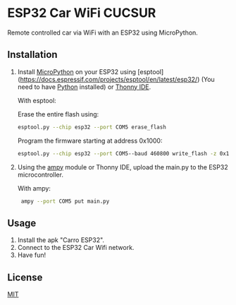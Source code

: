 # ESP32 Car WiFi CUCSUR

Remote controlled car via WiFi with an ESP32 using MicroPython.

## Installation

1. Install [MicroPython](https://micropython.org/download/ESP32_GENERIC/) on your ESP32 using [esptool] (https://docs.espressif.com/projects/esptool/en/latest/esp32/) (You need to have [Python](https://www.python.org/) installed) or [Thonny IDE](https://thonny.org/). 

   With esptool:
  
   Erase the entire flash using:
   ```bash
   esptool.py --chip esp32 --port COM5 erase_flash
   ```
   Program the firmware starting at address 0x1000:
   ```bash
   esptool.py --chip esp32 --port COM5--baud 460800 write_flash -z 0x1000 ESP32_GENERIC-20230426-v1.20.0.bin
   ```
2. Using the [ampy](https://learn.adafruit.com/micropython-basics-load-files-and-run-code/install-ampy) module  or Thonny IDE, upload the main.py to the ESP32 microcontroller.

   With ampy:
   ```bash
    ampy --port COM5 put main.py
   ```


## Usage
1. Install the apk "Carro ESP32".
2. Connect to the ESP32 Car Wifi network.
3. Have fun!


## License

[MIT](https://choosealicense.com/licenses/mit/)
